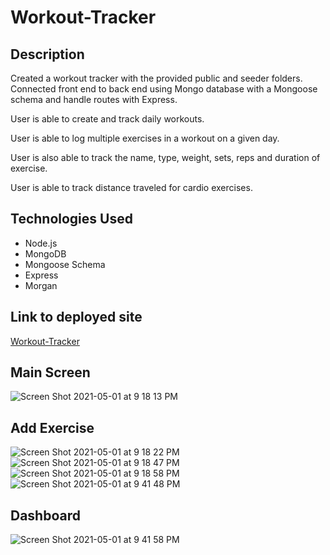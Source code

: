 # Workout-Tracker

## Description
Created a workout tracker with the provided public and seeder folders. Connected front end to back end using Mongo database with a Mongoose schema and handle routes with Express.

User is able to create and track daily workouts. 

User is able to log multiple exercises in a workout on a given day.

User is also able to track the name, type, weight, sets, reps and duration of exercise.

User is able to track distance traveled for cardio exercises.

## Technologies Used
- Node.js
- MongoDB
- Mongoose Schema
- Express
- Morgan

## Link to deployed site
[Workout-Tracker](https://enigmatic-dawn-65751.herokuapp.com/)

## Main Screen
![Screen Shot 2021-05-01 at 9 18 13 PM](https://user-images.githubusercontent.com/70343136/116801433-a64dc980-aacf-11eb-85b5-aa0e1d0ccc4c.png)

## Add Exercise
![Screen Shot 2021-05-01 at 9 18 22 PM](https://user-images.githubusercontent.com/70343136/116801450-c7161f00-aacf-11eb-8ccb-493ae0be1f9e.png)
![Screen Shot 2021-05-01 at 9 18 47 PM](https://user-images.githubusercontent.com/70343136/116801451-c7aeb580-aacf-11eb-8113-a61d65dd9907.png)
![Screen Shot 2021-05-01 at 9 18 58 PM](https://user-images.githubusercontent.com/70343136/116801452-c8474c00-aacf-11eb-8be0-458be8ddf721.png)
![Screen Shot 2021-05-01 at 9 41 48 PM](https://user-images.githubusercontent.com/70343136/116801453-c8dfe280-aacf-11eb-9e60-7512a500dcc1.png)

## Dashboard
![Screen Shot 2021-05-01 at 9 41 58 PM](https://user-images.githubusercontent.com/70343136/116801457-d2694a80-aacf-11eb-8ffa-d6126d24a74e.png)